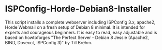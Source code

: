 # ISPConfig-Horde-Debian8-Installer
This script installs a complete webserver including ISPConfig 3.x, apache2, Horde Webmail on a fresh setup of Debian 8 minimal. It is intended for experts and courageous beginners. It is easy to read, easy adjustable and is based on howtoforges "The Perfect Server - Debian 8 Jessie (Apache2, BIND, Dovecot, ISPConfig 3)" by Till Brehm.
